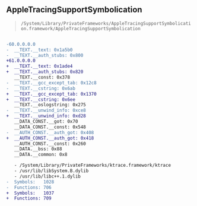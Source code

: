 ## AppleTracingSupportSymbolication

> `/System/Library/PrivateFrameworks/AppleTracingSupportSymbolication.framework/AppleTracingSupportSymbolication`

```diff

-60.0.0.0.0
-  __TEXT.__text: 0x1a5b0
-  __TEXT.__auth_stubs: 0x800
+61.0.0.0.0
+  __TEXT.__text: 0x1ade4
+  __TEXT.__auth_stubs: 0x820
   __TEXT.__const: 0x378
-  __TEXT.__gcc_except_tab: 0x12c8
-  __TEXT.__cstring: 0x6ab
+  __TEXT.__gcc_except_tab: 0x1370
+  __TEXT.__cstring: 0x6ee
   __TEXT.__oslogstring: 0x275
-  __TEXT.__unwind_info: 0xce8
+  __TEXT.__unwind_info: 0xd28
   __DATA_CONST.__got: 0x70
   __DATA_CONST.__const: 0x548
-  __AUTH_CONST.__auth_got: 0x408
+  __AUTH_CONST.__auth_got: 0x418
   __AUTH_CONST.__const: 0x260
   __DATA.__bss: 0x88
   __DATA.__common: 0x8

   - /System/Library/PrivateFrameworks/ktrace.framework/ktrace
   - /usr/lib/libSystem.B.dylib
   - /usr/lib/libc++.1.dylib
-  Symbols:   1028
-  Functions: 706
+  Symbols:   1037
+  Functions: 709
 

```
